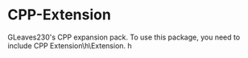 # CPP-Extension
GLeaves230's CPP expansion pack.    To use this package, you need to include CPP Extension\h\Extension. h
